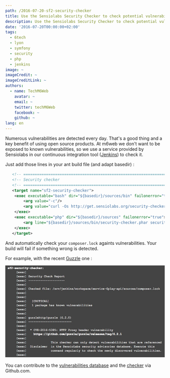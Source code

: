```yaml
---
path: /2016-07-20-sf2-security-checker
title: Use the Sensiolabs Security Checker to check potential vulnerabilities on Symfony projects
description: Use the Sensiolabs Security Checker to check potential vulnerabilities on Symfony projects
date: '2016-07-20T00:00:00+02:00'
tags:
  - 6tech
  - lyon
  - symfony
  - security
  - php
  - jenkins
image: ~
imageCredit: ~
imageCreditLink: ~
authors:
  - name: TechM6Web
    avatar: ~
    email: ~
    twitter: techM6Web
    facebook: ~
    github: ~
lang: en
---
```


Numerous vulnerabilities are detected every day. That's a good thing and a key benefit of using open source products. At m6web we don't want to be exposed to known vulnerabilities, so we use a service provided by Sensiolabs in our continuous integration tool ([Jenkins](https://jenkins.io/)) to check it.
 
 
 
Just add those lines in your ant build file (and adapt basedir) :  
 
 ```xml
    <!-- =================================================================== -->
    <!-- Security checker                                                    -->
    <!-- =================================================================== -->
    <target name="sf2-security-checker">
     <exec executable="bash" dir="${basedir}/sources/bin" failonerror="true">
         <arg value="-c"/>
         <arg value="curl -Os http://get.sensiolabs.org/security-checker.phar" />
     </exec>
     <exec executable="php" dir="${basedir}/sources" failonerror="true">
         <arg line="${basedir}/sources/bin/security-checker.phar security:check composer.lock" />
     </exec>
    </target>
```

And automatically check your `composer.lock` againts vulnerabilities. Your build will fail if something wrong is detected. 

For example, with the recent [Guzzle](https://security.sensiolabs.org/database?package=guzzlehttp/guzzle) one : 

![guzzle](./checker.jpg)

You can contribute to the [vulnerabilities database](https://github.com/FriendsOfPHP/security-advisories) and the [checker](https://github.com/sensiolabs/security-checker) via Github.com.
